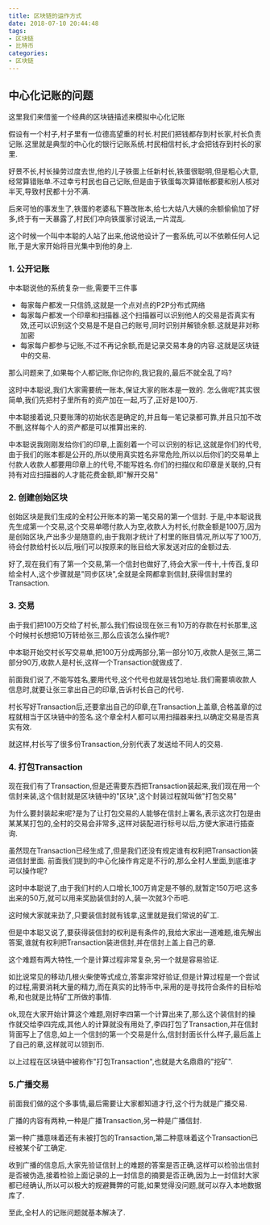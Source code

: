 ```yaml
---
title: 区块链的运作方式
date: 2018-07-10 20:44:48
tags: 
- 区块链 
- 比特币
categories: 
- 区块链
---
```


## 中心化记账的问题
这里我们来借鉴一个经典的区块链描述来模拟中心化记账

假设有一个村子,村子里有一位德高望重的村长.村民们把钱都存到村长家,村长负责记账.这里就是典型的中心化的银行记账系统.村民相信村长,才会把钱存到村长的家里.

好景不长,村长操劳过度去世,他的儿子铁蛋上任新村长,铁蛋很聪明,但是粗心大意,经常算错账单.不过幸亏村民也自己记账,但是由于铁蛋每次算错帐都要和别人核对半天,导致村民都十分不满.

后来可怕的事发生了,铁蛋的老婆私下篡改账本,给七大姑八大姨的余额偷偷加了好多,终于有一天暴露了,村民们冲向铁蛋家讨说法,一片混乱.

这个时候一个叫中本聪的人站了出来,他说他设计了一套系统,可以不依赖任何人记账,于是大家开始将目光集中到他的身上.
<!--more-->
### 1. 公开记账

中本聪说他的系统复杂一些,需要干三件事

* 每家每户都发一只信鸽,这就是一个点对点的P2P分布式网络
* 每家每户都发一个印章和扫描器.这个扫描器可以识别他人的交易是否真实有效,还可以识别这个交易是不是自己的账号,同时识别并解锁余额.这就是非对称加密
* 每家每户都参与记账,不过不再记余额,而是记录交易本身的内容.这就是区块链中的交易.

那么问题来了,如果每个人都记账,你记你的,我记我的,最后不就全乱了吗?

这时中本聪说,我们大家需要统一账本,保证大家的账本是一致的.
怎么做呢?其实很简单,我们先把村子里所有的资产加在一起,巧了,正好是100万.

中本聪接着说,只要账薄的初始状态是确定的,并且每一笔记录都可靠,并且只加不改不删,这样每个人的资产都是可以推算出来的.

中本聪说我刚刚发给你们的印章,上面刻着一个可以识别的标记,这就是你们的代号,由于我们的账本都是公开的,所以使用真实姓名非常危险,所以以后你们的交易单上付款人收款人都要用印章上的代号,不能写姓名.你们的扫描仪和印章是关联的,只有持有对应扫描器的人才能花费金额,即"解开交易"

### 2. 创建创始区块
创始区块是我们生成的全村公开账本的第一笔交易的第一个信封.
于是,中本聪说我先生成第一个交易,这个交易单嗯付款人为空,收款人为村长,付款金额是100万,因为是创始区块,产出多少是随意的,由于我刚才统计了村里的账目情况,所以写了100万,待会付款给村长以后,哦们可以按原来的账目给大家发送对应的金额过去.

好了,现在我们有了第一个交易,第一个信封也做好了,待会大家一传十,十传百,复印给全村人,这个步骤就是"同步区块",全就是全网都拿到信封,获得信封里的Transaction.

### 3. 交易
由于我们把100万交给了村长,那么我们假设现在张三有10万的存款在村长那里,这个时候村长想把10万转给张三,那么应该怎么操作呢?

中本聪开始交村长写交易单,把100万分成两部分,第一部分10万,收款人是张三,第二部分90万,收款人是村长,这样一个Transaction就做成了.

前面我们说了,不能写姓名,要用代号,这个代号也就是钱包地址.我们需要填收款人信息时,就要让张三拿出自己的印章,告诉村长自己的代号.

村长写好Transaction后,还要拿出自己的印章,在Transaction上盖章,合格盖章的过程就相当于区块链中的签名.这个章全村人都可以用扫描器来扫,以确定交易是否真实有效.

就这样,村长写了很多份Transaction,分别代表了发送给不同人的交易.

### 4. 打包Transaction
现在我们有了Transaction,但是还需要东西把Transaction装起来,我们现在用一个信封来装,这个信封就是区块链中的"区块",这个封装过程就叫做"打包交易"

为什么要封装起来呢?是为了让打包交易的人能够在信封上署名,表示这次打包是由某某某打包的,全村的交易会非常多,这样对装配进行标号以后,方便大家进行插查询.

虽然现在Transaction已经生成了,但是我们还没有规定谁有权利把Transaction装进信封里面.
前面我们提到的中心化操作肯定是不行的,那么全村人里面,到底谁才可以操作呢?

这时中本聪说了,由于我们村的人口增长,100万肯定是不够的,就暂定150万吧.这多出来的50万,就可以用来奖励装信封的人,装一次就3个币吧.

这时候大家就来劲了,只要装信封就有钱拿,这里就是我们常说的矿工.

但是中本聪又说了,要获得装信封的权利是有条件的,我给大家出一道难题,谁先解出答案,谁就有权利把Transaction装进信封,并在信封上盖上自己的章.

这个难题有两大特性,一个是计算过程非常复杂,另一个就是容易验证.

如比说常见的移动几根火柴使等式成立,答案非常好验证,但是计算过程是一个尝试的过程,需要消耗大量的精力,而在真实的比特币中,采用的是寻找符合条件的目标哈希,和也就是比特矿工所做的事情.

ok,现在大家开始计算这个难题,刚好李四第一个计算出来了,那么这个装信封的操作就交给李四完成,其他人的计算就没有用处了,李四打包了Transaction,并在信封背面写上了信息,如上一个信封的第一个交易是什么,信封封面长什么样子,最后盖上了自己的章,这样就可以领到币.

以上过程在区块链中被称作"打包Transaction",也就是大名鼎鼎的"挖矿".

### 5.广播交易
前面我们做的这个多事情,最后需要让大家都知道才行,这个行为就是广播交易.

广播的内容有两种,一种是广播Transaction,另一种是广播信封.

第一种广播意味着还有未被打包的Transaction,第二种意味着这个Transaction已经被某个矿工确定.

收到广播的信息后,大家先验证信封上的难题的答案是否正确,这样可以检验出信封是否被伪造,接着检验上面记录的上一封信息的摘要是否正确,因为上一封信封大家都已经确认,所以可以极大的规避舞弊的可能,如果觉得没问题,就可以存入本地数据库了.

至此,全村人的记账问题就基本解决了.

